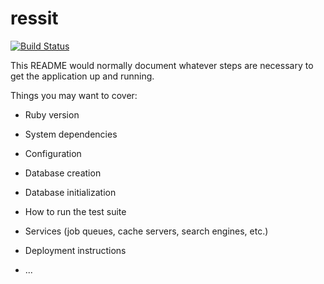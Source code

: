 # ressit 
[![Build Status](https://travis-ci.org/coxjc/ressit.png)](https://travis-ci.org/coxjc/ressit)

This README would normally document whatever steps are necessary to get the
application up and running.

Things you may want to cover:

* Ruby version

* System dependencies

* Configuration

* Database creation

* Database initialization

* How to run the test suite

* Services (job queues, cache servers, search engines, etc.)

* Deployment instructions

* ...
